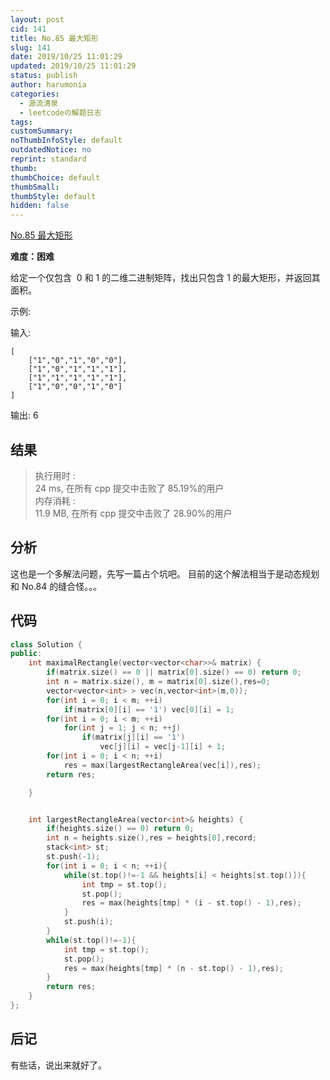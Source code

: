 ```yaml
---
layout: post
cid: 141
title: No.85 最大矩形
slug: 141
date: 2019/10/25 11:01:29
updated: 2019/10/25 11:01:29
status: publish
author: harumonia
categories:
  - 源流清泉
  - leetcodeの解题日志
tags:
customSummary:
noThumbInfoStyle: default
outdatedNotice: no
reprint: standard
thumb:
thumbChoice: default
thumbSmall:
thumbStyle: default
hidden: false
---
```


[No.85 最大矩形](https://leetcode-cn.com/problems/maximal-rectangle/)

**难度：困难**

给定一个仅包含  0 和 1 的二维二进制矩阵，找出只包含 1 的最大矩形，并返回其面积。

<!-- more -->

示例:

输入:

    [
        ["1","0","1","0","0"],
        ["1","0","1","1","1"],
        ["1","1","1","1","1"],
        ["1","0","0","1","0"]
    ]

输出: 6

## 结果

> 执行用时 :  
> 24 ms, 在所有 cpp 提交中击败了 85.19%的用户  
> 内存消耗 :  
> 11.9 MB, 在所有 cpp 提交中击败了 28.90%的用户

## 分析

这也是一个多解法问题，先写一篇占个坑吧。
目前的这个解法相当于是动态规划和 No.84 的缝合怪。。。

## 代码

```cpp
class Solution {
public:
    int maximalRectangle(vector<vector<char>>& matrix) {
        if(matrix.size() == 0 || matrix[0].size() == 0) return 0;
        int n = matrix.size(), m = matrix[0].size(),res=0;
        vector<vector<int> > vec(n,vector<int>(m,0));
        for(int i = 0; i < m; ++i)
            if(matrix[0][i] == '1') vec[0][i] = 1;
        for(int i = 0; i < m; ++i)
            for(int j = 1; j < n; ++j)
                if(matrix[j][i] == '1')
                    vec[j][i] = vec[j-1][i] + 1;
        for(int i = 0; i < n; ++i)
            res = max(largestRectangleArea(vec[i]),res);
        return res;

    }


    int largestRectangleArea(vector<int>& heights) {
        if(heights.size() == 0) return 0;
        int n = heights.size(),res = heights[0],record;
        stack<int> st;
        st.push(-1);
        for(int i = 0; i < n; ++i){
            while(st.top()!=-1 && heights[i] < heights[st.top()]){
                int tmp = st.top();
                st.pop();
                res = max(heights[tmp] * (i - st.top() - 1),res);
            }
            st.push(i);
        }
        while(st.top()!=-1){
            int tmp = st.top();
            st.pop();
            res = max(heights[tmp] * (n - st.top() - 1),res);
        }
        return res;
    }
};
```

## 后记

有些话，说出来就好了。
